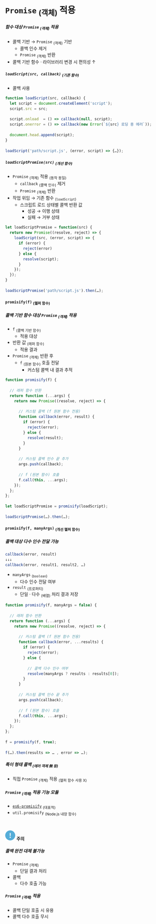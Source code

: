 `Promise` <sub>(객체)</sub> 적용
====

##### 함수 대상 `Promise` <sub>(객체)</sub> 적용
- 콜백 기반 → `Promise` <sub>(객체)</sub> 기반
  - 콜백 인수 제거
  - `Promise` <sub>(객체)</sub> 반환
- 콜백 기반 함수 · 라이브러리 변경 시 편의성 ↑

##### `loadScript(src, callback)` <sub>(기존 함수)</sub>
- 콜백 사용
```javascript
function loadScript(src, callback) {
  let script = document.createElement('script');
  script.src = src;

  script.onload  = () => callback(null, script);
  script.onerror = () => callback(new Error(`${src} 로딩 중 에러`));

  document.head.append(script);
}

loadScript('path/script.js', (error, script) => {…});
```

##### `loadScriptPromise(src)` <sub>(개선 함수)</sub>
- `Promise` <sub>(객체)</sub> 적용 <sub>(동작 동일)</sub>
  - `callback` <sub>(콜백 인수)</sub> 제거
  - `Promise` <sub>(객체)</sub> 반환
- 작업 위임 → 기존 함수 <sub>(`loadScript`)</sub>
  - 스크립트 로드 상태별 콜백 반환 값
    - 성공 → 이행 상태
    - 실패 → 거부 상태
```javascript
let loadScriptPromise = function(src) {
  return new Promise((resolve, reject) => {
    loadScript(src, (error, script) => {
      if (error) {
        reject(error)
      } else {
        resolve(script);
      }
    });
  });
}

loadScriptPromise('path/script.js').then(…);
```

#### `promisify(f)` <sub>(헬퍼 함수)</sub>

##### 콜백 기반 함수 대상 `Promise` <sub>(객체)</sub> 적용
- `f` <sub>(콜백 기반 함수)</sub>
  - 적용 대상
- 반환 값 <sub>(래퍼 함수)</sub>
  - 적용 결과
- `Promise` <sub>(객체)</sub> 반환 후
  - `f` <sub>(원본 함수)</sub> 호출 전달
    - 커스텀 콜백 내 결과 추적
```javascript
function promisify(f) {

  // 래퍼 함수 반환
  return function (...args) {
    return new Promise((resolve, reject) => {

      // 커스텀 콜백 (f 원본 함수 전용)
      function callback(error, result) {
        if (error) {
          reject(error);
        } else {
          resolve(result);
        }
      }

      // 커스텀 콜백 인수 끝 추가
      args.push(callback);

      // f (원본 함수) 호출
      f.call(this, ...args);
    });
  };
};

let loadScriptPromise = promisify(loadScript);

loadScriptPromise(…).then(…);
```

#### `promisify(f, manyArgs)` <sub>(개선 헬퍼 함수)</sub>

##### 콜백 대상 다수 인수 전달 가능
```javascript
callback(error, result)
↓↓↓
callback(error, result1, result2, …)
```
- `manyArgs` <sub>(`boolean`)</sub>
  - 다수 인수 전달 여부
- `result` <sub>(프로퍼티)</sub>
  - 단일 · 다수 <sub>(배열)</sub> 처리 결과 저장
```javascript
function promisify(f, manyArgs = false) {

  // 래퍼 함수 반환
  return function (...args) {
    return new Promise((resolve, reject) => {

      // 커스텀 콜백 (f 원본 함수 전용)
      function callback(error, ...results) {
        if (error) {
          reject(error);
        } else {

          // 콜백 다수 인수 여부
          resolve(manyArgs ? results : results[0]);
        }
      }

      // 커스텀 콜백 인수 끝 추가
      args.push(callback);

      // f (원본 함수) 호출
      f.call(this, ...args);
    });
  };
};

f = promisify(f, true);

f(…).then(results => … , error => …);
```

##### 특이 형태 콜백 <sub>(에러 객체 無 등)</sub>
- 직접 `Promise` <sub>(객체)</sub> 적용 <sub>(헬퍼 함수 사용 X)</sub>

##### `Promise` <sub>(객체)</sub> 적용 기능 모듈
- [`es6-promisify`](https://github.com/digitaldesignlabs/es6-promisify) <sub>(대표적)</sub>
- `util.promisify` <sub>(Node.js 내장 함수)</sub>

<br />

<img src="../../images/commons/icons/circle-exclamation-solid.svg" /> **주의**

##### 콜백 완전 대체 불가능
- `Promise` <sub>(객체)</sub>
  - 단일 결과 처리
- 콜백
  - 다수 호출 가능

##### `Promise` <sub>(객체)</sub> 적용
- 콜백 단일 호출 시 유용
- 콜백 다수 호출 무시
